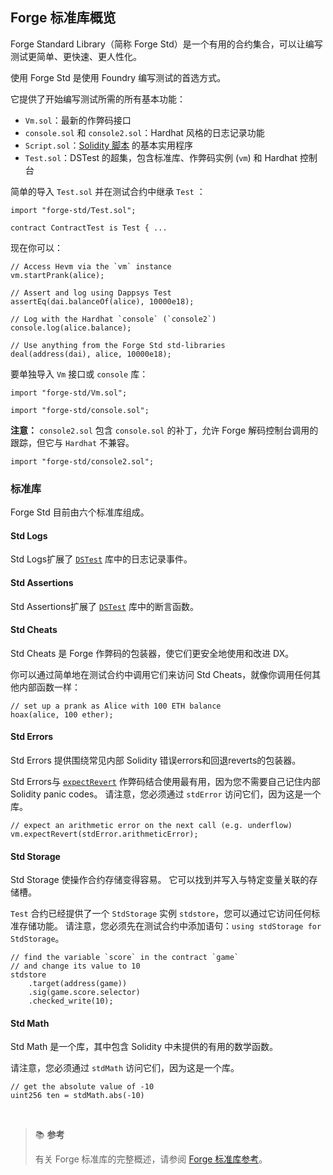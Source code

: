 ## Forge 标准库概览

Forge Standard Library（简称 Forge Std）是一个有用的合约集合，可以让编写测试更简单、更快速、更人性化。

使用 Forge Std 是使用 Foundry 编写测试的首选方式。

它提供了开始编写测试所需的所有基本功能：

- `Vm.sol`：最新的作弊码接口
- `console.sol` 和 `console2.sol`：Hardhat 风格的日志记录功能
- `Script.sol`：[Solidity 脚本](../tutorials/solidity-scripting.md) 的基本实用程序
- `Test.sol`：DSTest 的超集，包含标准库、作弊码实例 (`vm`) 和 Hardhat 控制台

简单的导入 `Test.sol` 并在测试合约中继承 `Test` ：

```solidity
import "forge-std/Test.sol";

contract ContractTest is Test { ...
```

现在你可以：

```solidity
// Access Hevm via the `vm` instance
vm.startPrank(alice);

// Assert and log using Dappsys Test
assertEq(dai.balanceOf(alice), 10000e18);

// Log with the Hardhat `console` (`console2`)
console.log(alice.balance);

// Use anything from the Forge Std std-libraries
deal(address(dai), alice, 10000e18);
```


要单独导入 `Vm`  接口或 `console` 库：

```solidity
import "forge-std/Vm.sol";
```

```solidity
import "forge-std/console.sol";
```

**注意：** `console2.sol` 包含 `console.sol` 的补丁，允许 Forge 解码控制台调用的跟踪，但它与 `Hardhat` 不兼容。

```solidity
import "forge-std/console2.sol";
```

### 标准库

Forge Std 目前由六个标准库组成。

#### Std Logs

Std Logs扩展了 [`DSTest`](../reference/ds-test.md#logging) 库中的日志记录事件。

#### Std Assertions

Std Assertions扩展了 [`DSTest`](../reference/ds-test.md#asserting) 库中的断言函数。

#### Std Cheats

Std Cheats 是 Forge 作弊码的包装器，使它们更安全地使用和改进 DX。

你可以通过简单地在测试合约中调用它们来访问 Std Cheats，就像你调用任何其他内部函数一样：

```solidity
// set up a prank as Alice with 100 ETH balance
hoax(alice, 100 ether);
```

#### Std Errors

Std Errors 提供围绕常见内部 Solidity 错误errors和回退reverts的包装器。

Std Errors与 [`expectRevert`](../cheatcodes/expect-revert.md) 作弊码结合使用最有用，因为您不需要自己记住内部 Solidity panic codes。 请注意，您必须通过 `stdError` 访问它们，因为这是一个库。

```solidity
// expect an arithmetic error on the next call (e.g. underflow)
vm.expectRevert(stdError.arithmeticError);
```

#### Std Storage

Std Storage 使操作合约存储变得容易。 它可以找到并写入与特定变量关联的存储槽。

`Test` 合约已经提供了一个 `StdStorage` 实例 `stdstore`，您可以通过它访问任何标准存储功能。 请注意，您必须先在测试合约中添加语句：`using stdStorage for StdStorage`。

```solidity
// find the variable `score` in the contract `game`
// and change its value to 10
stdstore
    .target(address(game))
    .sig(game.score.selector)
    .checked_write(10);
```

#### Std Math

Std Math 是一个库，其中包含 Solidity 中未提供的有用的数学函数。

请注意，您必须通过 `stdMath` 访问它们，因为这是一个库。

```solidity
// get the absolute value of -10
uint256 ten = stdMath.abs(-10)
```

<br>

> 📚 **参考**
>
> 有关 Forge 标准库的完整概述，请参阅 [Forge 标准库参考](../reference/forge-std/)。